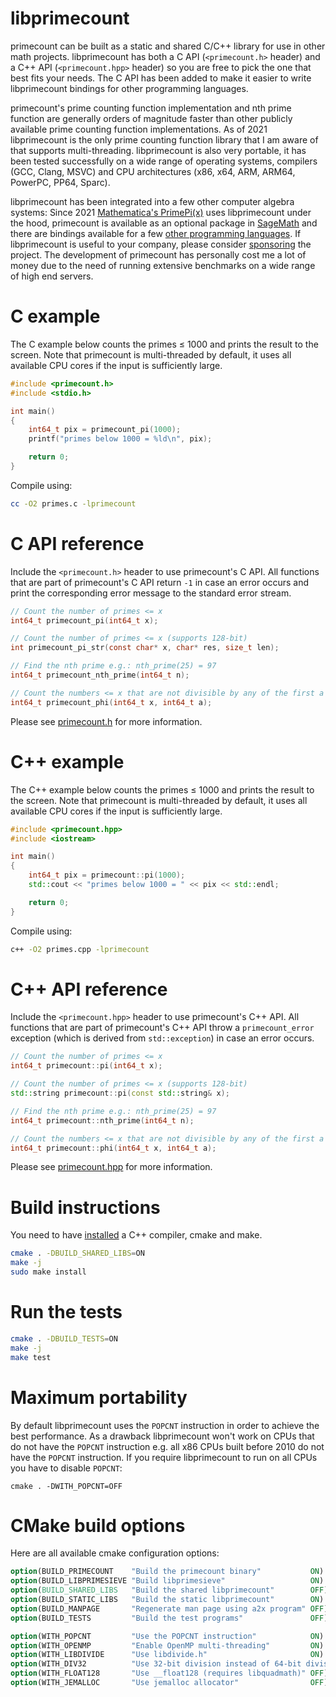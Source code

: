 # libprimecount

primecount can be built as a static and shared C/C++ library for use in other
math projects. libprimecount has both a C API (```<primecount.h>``` header) and
a C++ API (```<primecount.hpp>``` header) so you are free to pick the one that
best fits your needs. The C API has been added to make it easier to write
libprimecount bindings for other programming languages.

primecount's prime counting function implementation and nth prime function are
generally orders of magnitude faster than other publicly available prime counting
function implementations. As of 2021 libprimecount is the only prime counting
function library that I am aware of that supports multi-threading. libprimecount
is also very portable, it has been tested successfully on a wide range of
operating systems, compilers (GCC, Clang, MSVC) and CPU architectures (x86, x64,
ARM, ARM64, PowerPC, PP64, Sparc).

libprimecount has been integrated into a few other computer algebra systems:
Since 2021
[Mathematica's PrimePi(x)](https://reference.wolfram.com/language/ref/PrimePi.html)
uses libprimecount under the hood, primecount is available as an
optional package in
[SageMath](https://doc.sagemath.org/html/en/reference/spkg/primecount.html) and
there are bindings available for a few
[other programming languages](https://github.com/kimwalisch/primecount#bindings-for-other-languages).
If libprimecount is useful to your company, please consider
[sponsoring](https://github.com/sponsors/kimwalisch) the project. The
development of primecount has personally cost me a lot of money due to the need
of running extensive benchmarks on a wide range of high end servers. 

# C example

The C example below counts the primes ≤ 1000 and prints the result to the screen.
Note that primecount is multi-threaded by default, it uses all available CPU
cores if the input is sufficiently large.

```C
#include <primecount.h>
#include <stdio.h>

int main()
{
    int64_t pix = primecount_pi(1000);
    printf("primes below 1000 = %ld\n", pix);

    return 0;
}
```

Compile using:

```sh
cc -O2 primes.c -lprimecount
```

# C API reference

Include the ```<primecount.h>``` header to use primecount's C API.
All functions that are part of primecount's C API return ```-1``` in case an
error occurs and print the corresponding error message to the standard error
stream.

```C
// Count the number of primes <= x
int64_t primecount_pi(int64_t x);

// Count the number of primes <= x (supports 128-bit)
int primecount_pi_str(const char* x, char* res, size_t len);

// Find the nth prime e.g.: nth_prime(25) = 97
int64_t primecount_nth_prime(int64_t n);

// Count the numbers <= x that are not divisible by any of the first a primes
int64_t primecount_phi(int64_t x, int64_t a);
```

Please see [primecount.h](https://github.com/kimwalisch/primecount/blob/master/include/primecount.h)
for more information.

# C++ example


The C++ example below counts the primes ≤ 1000 and prints the result to the screen.
Note that primecount is multi-threaded by default, it uses all available CPU
cores if the input is sufficiently large.

```C++
#include <primecount.hpp>
#include <iostream>

int main()
{
    int64_t pix = primecount::pi(1000);
    std::cout << "primes below 1000 = " << pix << std::endl;

    return 0;
}
```

Compile using:

```sh
c++ -O2 primes.cpp -lprimecount
```

# C++ API reference

Include the ```<primecount.hpp>``` header to use primecount's C++ API.
All functions that are part of primecount's C++ API throw a
```primecount_error``` exception (which is derived from
```std::exception```) in case an error occurs.

```C++
// Count the number of primes <= x
int64_t primecount::pi(int64_t x);

// Count the number of primes <= x (supports 128-bit)
std::string primecount::pi(const std::string& x);

// Find the nth prime e.g.: nth_prime(25) = 97
int64_t primecount::nth_prime(int64_t n);

// Count the numbers <= x that are not divisible by any of the first a primes
int64_t primecount::phi(int64_t x, int64_t a);
```

Please see [primecount.hpp](https://github.com/kimwalisch/primecount/blob/master/include/primecount.hpp)
for more information.

# Build instructions

You need to have [installed](BUILD.md#prerequisites) a C++ compiler, cmake and make.

```sh
cmake . -DBUILD_SHARED_LIBS=ON
make -j
sudo make install
```

# Run the tests

```sh
cmake . -DBUILD_TESTS=ON
make -j
make test
```

# Maximum portability

By default libprimecount uses the ```POPCNT``` instruction in order to achieve the
best performance. As a drawback libprimecount won't work on CPUs that do not
have the ```POPCNT``` instruction e.g. all x86 CPUs built before 2010 do not
have the ```POPCNT``` instruction. If you require libprimecount to run on all CPUs
you have to disable ```POPCNT```:

```
cmake . -DWITH_POPCNT=OFF
```

# CMake build options

Here are all available cmake configuration options:

```CMake
option(BUILD_PRIMECOUNT    "Build the primecount binary"           ON)
option(BUILD_LIBPRIMESIEVE "Build libprimesieve"                   ON)
option(BUILD_SHARED_LIBS   "Build the shared libprimecount"        OFF)
option(BUILD_STATIC_LIBS   "Build the static libprimecount"        ON)
option(BUILD_MANPAGE       "Regenerate man page using a2x program" OFF)
option(BUILD_TESTS         "Build the test programs"               OFF)

option(WITH_POPCNT         "Use the POPCNT instruction"            ON)
option(WITH_OPENMP         "Enable OpenMP multi-threading"         ON)
option(WITH_LIBDIVIDE      "Use libdivide.h"                       ON)
option(WITH_DIV32          "Use 32-bit division instead of 64-bit division whenever possible" ON)
option(WITH_FLOAT128       "Use __float128 (requires libquadmath)" OFF)
option(WITH_JEMALLOC       "Use jemalloc allocator"                OFF)
```
